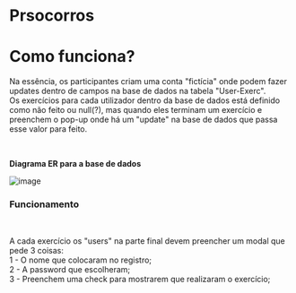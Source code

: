 # Prsocorros

<h1><strong>Como funciona?</strong></h1>
<p>Na essência, os participantes criam uma conta "fictícia" onde podem fazer updates dentro de campos na base de dados na tabela "User-Exerc".<br>
Os exercícios para cada utilizador dentro da base de dados está definido como não feito ou null(?), mas quando eles terminam um exercício e preenchem o pop-up onde há um "update" na base de dados que passa esse valor para feito.</p><br>



<p><strong>Diagrama ER para a base de dados</strong></p>

![image](https://github.com/user-attachments/assets/8f2ae860-8d8d-44a4-87bc-7b86df00ce95)


<h3>Funcionamento</h3><br>
<p>A cada exercício os "users"</span> na parte final devem preencher um modal que pede 3 coisas:<br>
    1 - O nome que colocaram no registro;<br>
    2 - A password que escolheram;<br>
    3 - Preenchem uma check para mostrarem que realizaram o exercício;
</p>

